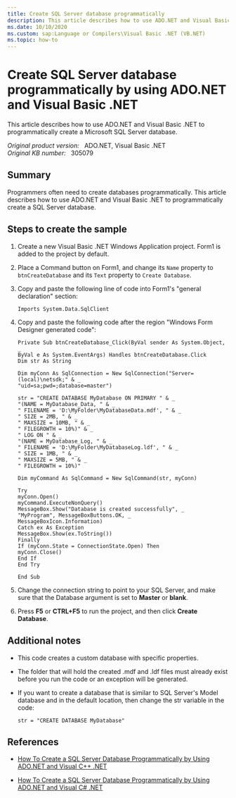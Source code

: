 ```yaml
---
title: Create SQL Server database programmatically
description: This article describes how to use ADO.NET and Visual Basic .NET to programmatically create a Microsoft SQL Server database.
ms.date: 10/10/2020
ms.custom: sap:Language or Compilers\Visual Basic .NET (VB.NET)
ms.topic: how-to
---
```

# Create SQL Server database programmatically by using ADO.NET and Visual Basic .NET  

This article describes how to use ADO.NET and Visual Basic .NET to programmatically create a Microsoft SQL Server database.

_Original product version:_ &nbsp; ADO.NET, Visual Basic .NET  
_Original KB number:_ &nbsp; 305079

## Summary

Programmers often need to create databases programmatically. This article describes how to use ADO.NET and Visual Basic .NET to programmatically create a SQL Server database.

## Steps to create the sample

1. Create a new Visual Basic .NET Windows Application project. Form1 is added to the project by default.
2. Place a Command button on Form1, and change its `Name` property to `btnCreateDatabase` and its `Text` property to `Create Database`.
3. Copy and paste the following line of code into Form1's "general declaration" section:

    ```vbnet
    Imports System.Data.SqlClient
    ```

4. Copy and paste the following code after the region "Windows Form Designer generated code":

    ```vbnet
    Private Sub btnCreateDatabase_Click(ByVal sender As System.Object, _
    ByVal e As System.EventArgs) Handles btnCreateDatabase.Click
    Dim str As String

    Dim myConn As SqlConnection = New SqlConnection("Server=(local)\netsdk;" & _
    "uid=sa;pwd=;database=master")

    str = "CREATE DATABASE MyDatabase ON PRIMARY " & _
    "(NAME = MyDatabase_Data, " & _
    " FILENAME = 'D:\MyFolder\MyDatabaseData.mdf', " & _
    " SIZE = 2MB, " & _
    " MAXSIZE = 10MB, " & _
    " FILEGROWTH = 10%)" & _
    " LOG ON " & _
    "(NAME = MyDatabase_Log, " & _
    " FILENAME = 'D:\MyFolder\MyDatabaseLog.ldf', " & _
    " SIZE = 1MB, " & _
    " MAXSIZE = 5MB, " & _
    " FILEGROWTH = 10%)"

    Dim myCommand As SqlCommand = New SqlCommand(str, myConn)

    Try
    myConn.Open()
    myCommand.ExecuteNonQuery()
    MessageBox.Show("Database is created successfully", _
    "MyProgram", MessageBoxButtons.OK, _
    MessageBoxIcon.Information)
    Catch ex As Exception
    MessageBox.Show(ex.ToString())
    Finally
    If (myConn.State = ConnectionState.Open) Then
    myConn.Close()
    End If
    End Try

    End Sub
    ```

5. Change the connection string to point to your SQL Server, and make sure that the Database argument is set to **Master** or **blank**.
6. Press **F5** or **CTRL+F5** to run the project, and then click **Create Database**.

## Additional notes

- This code creates a custom database with specific properties.
- The folder that will hold the created .mdf and .ldf files must already exist before you run the code or an exception will be generated.
- If you want to create a database that is similar to SQL Server's Model database and in the default location, then change the str variable in the code:

    ```vbnet
    str = "CREATE DATABASE MyDatabase"
    ```

## References

- [How To Create a SQL Server Database Programmatically by Using ADO.NET and Visual C++ .NET](https://support.microsoft.com/help/307402)

- [How To Create a SQL Server Database Programmatically by Using ADO.NET and Visual C# .NET](https://support.microsoft.com/help/307283)
